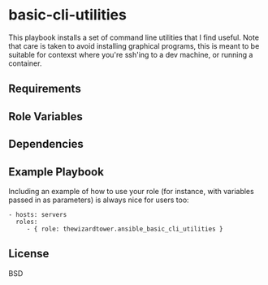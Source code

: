 basic-cli-utilities
=========

This playbook installs a set of command line utilities that I find useful. Note that care is taken to avoid installing graphical programs, this is meant to be suitable for contexst where you're ssh'ing to a dev machine, or running a container.

Requirements
------------

Role Variables
--------------

Dependencies
------------

Example Playbook
----------------

Including an example of how to use your role (for instance, with variables passed in as parameters) is always nice for users too:

    - hosts: servers
      roles:
         - { role: thewizardtower.ansible_basic_cli_utilities }

License
-------

BSD
